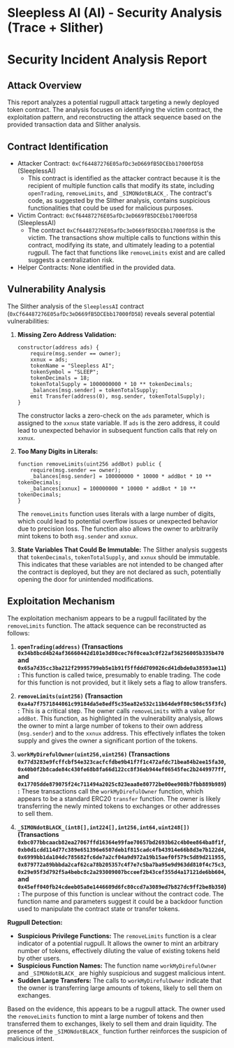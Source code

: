 # Sleepless AI (AI) - Security Analysis (Trace + Slither)

# Security Incident Analysis Report

## Attack Overview
This report analyzes a potential rugpull attack targeting a newly deployed token contract. The analysis focuses on identifying the victim contract, the exploitation pattern, and reconstructing the attack sequence based on the provided transaction data and Slither analysis.

## Contract Identification
- Attacker Contract: `0xCf64487276E05afDc3eD669fB5DCEbb17000fD58` (SleeplessAI)
    - This contract is identified as the attacker contract because it is the recipient of multiple function calls that modify its state, including `openTrading`, `removeLimits`, and `_SIMONdotBLACK_`. The contract's code, as suggested by the Slither analysis, contains suspicious functionalities that could be used for malicious purposes.
- Victim Contract: `0xCf64487276E05afDc3eD669fB5DCEbb17000fD58` (SleeplessAI)
    - The contract `0xCf64487276E05afDc3eD669fB5DCEbb17000fD58` is the victim. The transactions show multiple calls to functions within this contract, modifying its state, and ultimately leading to a potential rugpull. The fact that functions like `removeLimits` exist and are called suggests a centralization risk.
- Helper Contracts: None identified in the provided data.

## Vulnerability Analysis
The Slither analysis of the `SleeplessAI` contract (`0xCf64487276E05afDc3eD669fB5DCEbb17000fD58`) reveals several potential vulnerabilities:

1.  **Missing Zero Address Validation:**
    ```solidity
    constructor(address ads) {
        require(msg.sender == owner);
        xxnux = ads;
        tokenName = "Sleepless AI";
        tokenSymbol = "SLEEP";
        tokenDecimals = 18;
        tokenTotalSupply = 1000000000 * 10 ** tokenDecimals;
        _balances[msg.sender] = tokenTotalSupply;
        emit Transfer(address(0), msg.sender, tokenTotalSupply);
    }
    ```
    The constructor lacks a zero-check on the `ads` parameter, which is assigned to the `xxnux` state variable. If `ads` is the zero address, it could lead to unexpected behavior in subsequent function calls that rely on `xxnux`.

2.  **Too Many Digits in Literals:**
    ```solidity
    function removeLimits(uint256 addBot) public {
        require(msg.sender == owner);
        _balances[msg.sender] = 100000000 * 10000 * addBot * 10 ** tokenDecimals;
        _balances[xxnux] = 100000000 * 10000 * addBot * 10 ** tokenDecimals;
    }
    ```
    The `removeLimits` function uses literals with a large number of digits, which could lead to potential overflow issues or unexpected behavior due to precision loss. The function also allows the owner to arbitrarily mint tokens to both `msg.sender` and `xxnux`.

3.  **State Variables That Could Be Immutable:**
    The Slither analysis suggests that `tokenDecimals`, `tokenTotalSupply`, and `xxnux` should be immutable. This indicates that these variables are not intended to be changed after the contract is deployed, but they are not declared as such, potentially opening the door for unintended modifications.

## Exploitation Mechanism
The exploitation mechanism appears to be a rugpull facilitated by the `removeLimits` function. The attack sequence can be reconstructed as follows:

1.  **`openTrading(address)` (Transactions `0x34b8bcd4b24af36660442d101e3d80cec76f0cea3c0f22af36256005b335b470` and `0x65a7d35cc3ba212f29995799eb5e1b91f5ffddd709026cd41dbde0a38593ae11`):** This function is called twice, presumably to enable trading. The code for this function is not provided, but it likely sets a flag to allow transfers.

2.  **`removeLimits(uint256)` (Transaction `0xa4a7f7571844061c99184da5e8edf5c35ea82e532c11b64de9f80c506c55f3fc`):** This is a critical step. The owner calls `removeLimits` with a value for `addBot`. This function, as highlighted in the vulnerability analysis, allows the owner to mint a large number of tokens to their own address (`msg.sender`) and to the `xxnux` address. This effectively inflates the token supply and gives the owner a significant portion of the tokens.

3.  **`workMyDirefulOwner(uint256,uint256)` (Transactions `0x77d3283e9fcffcbf54e323cacfcfdbe9b41f7f1c472afdc71bea84b2ee15fa30`, `0x40b0f2b8cade84c430fe68b8fa66d122cc8f36eb944ef06545fec2b2449977ff`, and `0x17705dde879075f24c711494a2025c823eaa8e80772be00ee908b7fbb889b989`):** These transactions call the `workMyDirefulOwner` function, which appears to be a standard ERC20 `transfer` function. The owner is likely transferring the newly minted tokens to exchanges or other addresses to sell them.

4.  **`_SIMONdotBLACK_(int8[],int224[],int256,int64,uint248[])` (Transactions `0xbc077bbcaacb82ea27067ffd16364e99fae70657bd2693b62c4b0ee864ba8f1f`, `0xb0d1cdd114d77c389e651396e6507deb1f815cadc4fb43914e66b8d3e7b122d4`, `0x6999bb1da104dc785682fc6de7a2cf04a9d972a19b15aef0f579c5d89d211955`, `0x879772a89bbbda2caf62ca78b205357c4f7e7c5ba7ba95e9d963dd810f4c75c3`, `0x29e95f3d792f5a4bebc8c2a293009007bcceef2b43cef355d4a17121de6bb604`, and `0x45eff040fb24cdeeb05a8e1446609d6fc80ccd7a3089ed7b827dc9ff2be8b350`):** The purpose of this function is unclear without the contract code. The function name and parameters suggest it could be a backdoor function used to manipulate the contract state or transfer tokens.

**Rugpull Detection:**

*   **Suspicious Privilege Functions:** The `removeLimits` function is a clear indicator of a potential rugpull. It allows the owner to mint an arbitrary number of tokens, effectively diluting the value of existing tokens held by other users.
*   **Suspicious Function Names:** The function name `workMyDirefulOwner` and `_SIMONdotBLACK_` are highly suspicious and suggest malicious intent.
*   **Sudden Large Transfers:** The calls to `workMyDirefulOwner` indicate that the owner is transferring large amounts of tokens, likely to sell them on exchanges.

Based on the evidence, this appears to be a rugpull attack. The owner used the `removeLimits` function to mint a large number of tokens and then transferred them to exchanges, likely to sell them and drain liquidity. The presence of the `_SIMONdotBLACK_` function further reinforces the suspicion of malicious intent.
